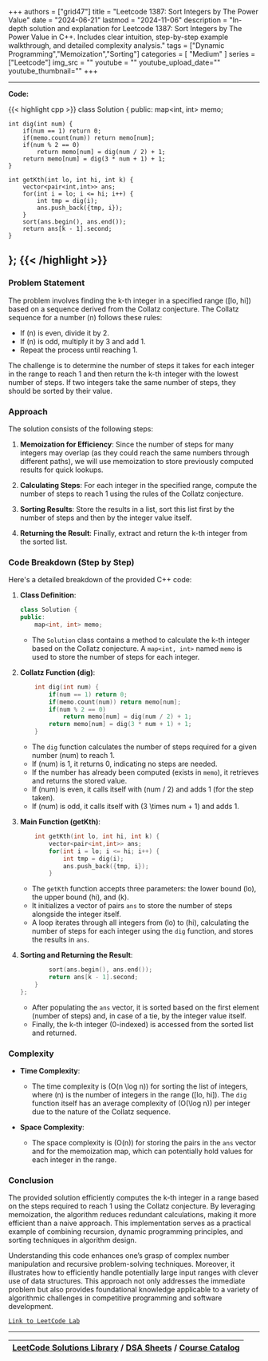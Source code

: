 
+++
authors = ["grid47"]
title = "Leetcode 1387: Sort Integers by The Power Value"
date = "2024-06-21"
lastmod = "2024-11-06"
description = "In-depth solution and explanation for Leetcode 1387: Sort Integers by The Power Value in C++. Includes clear intuition, step-by-step example walkthrough, and detailed complexity analysis."
tags = ["Dynamic Programming","Memoization","Sorting"]
categories = [
    "Medium"
]
series = ["Leetcode"]
img_src = ""
youtube = ""
youtube_upload_date=""
youtube_thumbnail=""
+++



---
**Code:**

{{< highlight cpp >}}
class Solution {
public:
    map<int, int> memo;
    
    int dig(int num) {
        if(num == 1) return 0;
        if(memo.count(num)) return memo[num];
        if(num % 2 == 0)
            return memo[num] = dig(num / 2) + 1;
        return memo[num] = dig(3 * num + 1) + 1;        
    }
    
    int getKth(int lo, int hi, int k) {
        vector<pair<int,int>> ans;
        for(int i = lo; i <= hi; i++) {
            int tmp = dig(i);
            ans.push_back({tmp, i});
        }
        sort(ans.begin(), ans.end());
        return ans[k - 1].second;
    }
};
{{< /highlight >}}
---

### Problem Statement

The problem involves finding the k-th integer in a specified range \([lo, hi]\) based on a sequence derived from the Collatz conjecture. The Collatz sequence for a number \(n\) follows these rules:
- If \(n\) is even, divide it by 2.
- If \(n\) is odd, multiply it by 3 and add 1.
- Repeat the process until reaching 1.

The challenge is to determine the number of steps it takes for each integer in the range to reach 1 and then return the k-th integer with the lowest number of steps. If two integers take the same number of steps, they should be sorted by their value.

### Approach

The solution consists of the following steps:

1. **Memoization for Efficiency**: Since the number of steps for many integers may overlap (as they could reach the same numbers through different paths), we will use memoization to store previously computed results for quick lookups.

2. **Calculating Steps**: For each integer in the specified range, compute the number of steps to reach 1 using the rules of the Collatz conjecture.

3. **Sorting Results**: Store the results in a list, sort this list first by the number of steps and then by the integer value itself.

4. **Returning the Result**: Finally, extract and return the k-th integer from the sorted list.

### Code Breakdown (Step by Step)

Here's a detailed breakdown of the provided C++ code:

1. **Class Definition**:
   ```cpp
   class Solution {
   public:
       map<int, int> memo;
   ```
   - The `Solution` class contains a method to calculate the k-th integer based on the Collatz conjecture. A `map<int, int>` named `memo` is used to store the number of steps for each integer.

2. **Collatz Function (dig)**:
   ```cpp
       int dig(int num) {
           if(num == 1) return 0;
           if(memo.count(num)) return memo[num];
           if(num % 2 == 0)
               return memo[num] = dig(num / 2) + 1;
           return memo[num] = dig(3 * num + 1) + 1;        
       }
   ```
   - The `dig` function calculates the number of steps required for a given number \(num\) to reach 1.
   - If \(num\) is 1, it returns 0, indicating no steps are needed.
   - If the number has already been computed (exists in `memo`), it retrieves and returns the stored value.
   - If \(num\) is even, it calls itself with \(num / 2\) and adds 1 (for the step taken).
   - If \(num\) is odd, it calls itself with \(3 \times num + 1\) and adds 1.

3. **Main Function (getKth)**:
   ```cpp
       int getKth(int lo, int hi, int k) {
           vector<pair<int,int>> ans;
           for(int i = lo; i <= hi; i++) {
               int tmp = dig(i);
               ans.push_back({tmp, i});
           }
   ```
   - The `getKth` function accepts three parameters: the lower bound \(lo\), the upper bound \(hi\), and \(k\).
   - It initializes a vector of pairs `ans` to store the number of steps alongside the integer itself.
   - A loop iterates through all integers from \(lo\) to \(hi\), calculating the number of steps for each integer using the `dig` function, and stores the results in `ans`.

4. **Sorting and Returning the Result**:
   ```cpp
           sort(ans.begin(), ans.end());
           return ans[k - 1].second;
       }
   };
   ```
   - After populating the `ans` vector, it is sorted based on the first element (number of steps) and, in case of a tie, by the integer value itself.
   - Finally, the k-th integer (0-indexed) is accessed from the sorted list and returned.

### Complexity

- **Time Complexity**:
  - The time complexity is \(O(n \log n)\) for sorting the list of integers, where \(n\) is the number of integers in the range \([lo, hi]\). The `dig` function itself has an average complexity of \(O(\log n)\) per integer due to the nature of the Collatz sequence.

- **Space Complexity**:
  - The space complexity is \(O(n)\) for storing the pairs in the `ans` vector and for the memoization map, which can potentially hold values for each integer in the range.

### Conclusion

The provided solution efficiently computes the k-th integer in a range based on the steps required to reach 1 using the Collatz conjecture. By leveraging memoization, the algorithm reduces redundant calculations, making it more efficient than a naive approach. This implementation serves as a practical example of combining recursion, dynamic programming principles, and sorting techniques in algorithm design.

Understanding this code enhances one’s grasp of complex number manipulation and recursive problem-solving techniques. Moreover, it illustrates how to efficiently handle potentially large input ranges with clever use of data structures. This approach not only addresses the immediate problem but also provides foundational knowledge applicable to a variety of algorithmic challenges in competitive programming and software development.

[`Link to LeetCode Lab`](https://leetcode.com/problems/sort-integers-by-the-power-value/description/)

---

| [LeetCode Solutions Library](https://grid47.xyz/leetcode/) / [DSA Sheets](https://grid47.xyz/sheets/) / [Course Catalog](https://grid47.xyz/courses/) |
| --- |
